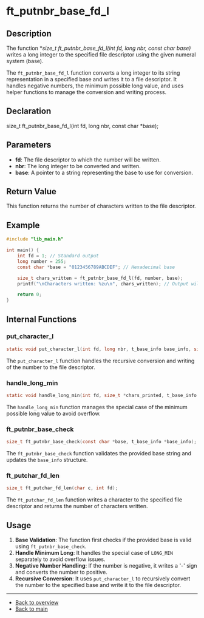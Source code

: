 # ft_putnbr_base_fd_l

## Description

The function **size_t ft_putnbr_base_fd_l(int fd, long nbr, const char *base)** writes a long integer to the specified file descriptor using the given numeral system (base).

The `ft_putnbr_base_fd_l` function converts a long integer to its string representation in a specified base and writes it to a file descriptor. It handles negative numbers, the minimum possible long value, and uses helper functions to manage the conversion and writing process.

## Declaration

size_t ft_putnbr_base_fd_l(int fd, long nbr, const char *base);

## Parameters

- **fd**: The file descriptor to which the number will be written.
- **nbr**: The long integer to be converted and written.
- **base**: A pointer to a string representing the base to use for conversion.

## Return Value

This function returns the number of characters written to the file descriptor.

## Example

```c
#include "lib_main.h"

int main() {
    int fd = 1; // Standard output
    long number = 255;
    const char *base = "0123456789ABCDEF"; // Hexadecimal base

    size_t chars_written = ft_putnbr_base_fd_l(fd, number, base);
    printf("\nCharacters written: %zu\n", chars_written); // Output will be "FF\nCharacters written: 2"

    return 0;
}
```

## Internal Functions

### put_character_l

```c
static void put_character_l(int fd, long nbr, t_base_info base_info, size_t *chars_printed);
```

The `put_character_l` function handles the recursive conversion and writing of the number to the file descriptor.

### handle_long_min

```c
static void handle_long_min(int fd, size_t *chars_printed, t_base_info base_info);
```

The `handle_long_min` function manages the special case of the minimum possible long value to avoid overflow.

### ft_putnbr_base_check

```c
size_t ft_putnbr_base_check(const char *base, t_base_info *base_info);
```

The `ft_putnbr_base_check` function validates the provided base string and updates the `base_info` structure.

### ft_putchar_fd_len

```c
size_t ft_putchar_fd_len(char c, int fd);
```

The `ft_putchar_fd_len` function writes a character to the specified file descriptor and returns the number of characters written.

## Usage

1. **Base Validation**: The function first checks if the provided base is valid using `ft_putnbr_base_check`.
2. **Handle Minimum Long**: It handles the special case of `LONG_MIN` separately to avoid overflow issues.
3. **Negative Number Handling**: If the number is negative, it writes a '-' sign and converts the number to positive.
4. **Recursive Conversion**: It uses `put_character_l` to recursively convert the number to the specified base and write it to the file descriptor.

---

- [Back to overview](../Overview_about_function.md)
- [Back to main](/)
